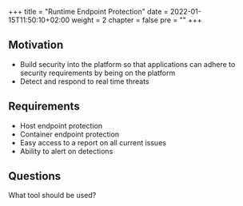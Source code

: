 +++
title = "Runtime Endpoint Protection"
date = 2022-01-15T11:50:10+02:00
weight = 2
chapter = false
pre = "<b></b>"
+++

## Motivation

* Build security into the platform so that applications can adhere to security requirements by being on the platform
* Detect and respond to real time threats

## Requirements

* Host endpoint protection 
* Container endpoint protection
* Easy access to a report on all current issues
* Ability to alert on detections

## Questions

What tool should be used?


